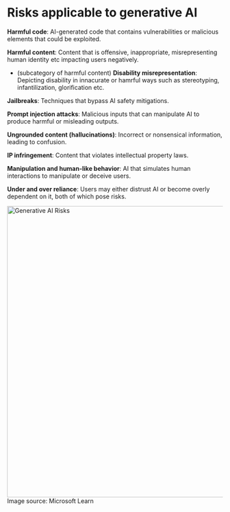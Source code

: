 # Risks applicable to generative AI 

  **Harmful code**: AI-generated code that contains vulnerabilities or malicious elements that could be exploited.
  
  **Harmful content**: Content that is offensive, inappropriate, misrepresenting human identity etc impacting users negatively.
  
  - (subcategory of harmful content) **Disability misrepresentation**: Depicting disability in innacurate or hamrful ways such as stereotyping, infantilization, glorification etc. 
    
  **Jailbreaks**: Techniques that bypass AI safety mitigations.
  
  **Prompt injection attacks**: Malicious inputs that can manipulate AI to produce harmful or misleading outputs.
  
  **Ungrounded content (hallucinations)**: Incorrect or nonsensical information, leading to confusion.
  
  **IP infringement**: Content that violates intellectual property laws.
  
  **Manipulation and human-like behavior**: AI that simulates human interactions to manipulate or deceive users.
  
  **Under and over reliance**: Users may either distrust AI or become overly dependent on it, both of which pose risks.

  <img width="679" alt="Generative AI Risks " src="https://github.com/user-attachments/assets/87e2e38e-6b6f-4141-a59e-7845d94183f1" />
  Image source: Microsoft Learn

